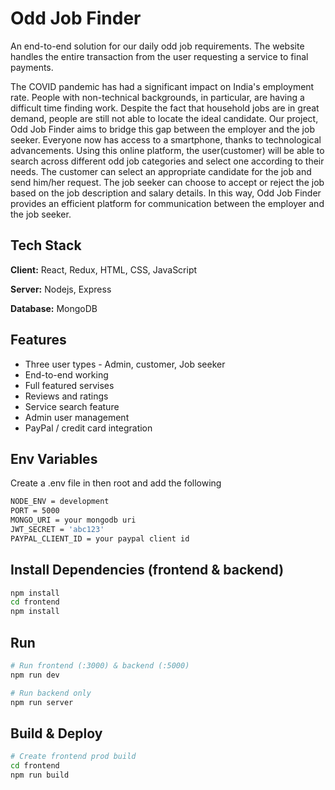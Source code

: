 
# Odd Job Finder

An end-to-end solution for our daily odd job requirements. The website handles the entire transaction from the user requesting a
service to final payments.

The COVID pandemic has had a significant impact on India's employment rate. People with non-technical backgrounds, in particular, are having a difficult time finding work. Despite the fact that household jobs are in great demand, people are still not able to locate the ideal candidate. Our project, Odd Job Finder aims to bridge this gap between the employer and the job seeker. Everyone now has access to a smartphone, thanks to technological advancements. Using this online platform, the user(customer) will be able to search across different odd job categories and select one according to their needs. The customer can select an appropriate candidate for the job and send him/her request. The job seeker can choose to accept or reject the job based on the job description and salary details. In this way, Odd Job Finder provides an efficient platform for communication between the employer and the job seeker.
## Tech Stack

**Client:** React, Redux, HTML, CSS, JavaScript

**Server:** Nodejs, Express

**Database:** MongoDB



## Features

- Three user types - Admin, customer, Job seeker
- End-to-end working
- Full featured servises
- Reviews and ratings
- Service search feature
- Admin user management
- PayPal / credit card integration


## Env Variables

Create a .env file in then root and add the following

```bash
NODE_ENV = development
PORT = 5000
MONGO_URI = your mongodb uri
JWT_SECRET = 'abc123'
PAYPAL_CLIENT_ID = your paypal client id
```

## Install Dependencies (frontend & backend)

```bash
npm install
cd frontend
npm install
```

## Run

```bash
# Run frontend (:3000) & backend (:5000)
npm run dev

# Run backend only
npm run server
```

## Build & Deploy

```bash
# Create frontend prod build
cd frontend
npm run build
```
